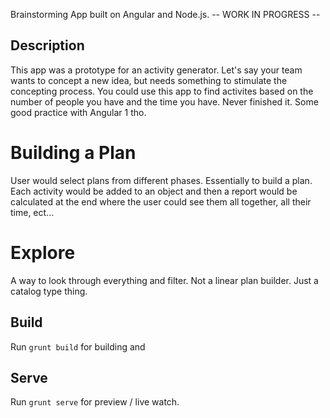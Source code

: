 Brainstorming App built on Angular and Node.js. -- WORK IN PROGRESS --

## Description

This app was a prototype for an activity generator. Let's say your team wants to concept a new idea, but needs something to stimulate the concepting process. You could use this app to find activites based on the number of people you have and the time you have. Never finished it. Some good practice with Angular 1 tho.

# Building a Plan
User would select plans from different phases. Essentially to build a plan. Each activity would be added to an object and then a report would be calculated at the end where the user could see them all together, all their time, ect...

# Explore
A way to look through everything and filter. Not a linear plan builder. Just a catalog type thing.

## Build

Run `grunt build` for building and 

## Serve

Run `grunt serve` for preview / live watch.